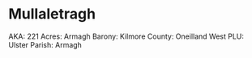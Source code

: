 # Mullaletragh

AKA: 221
Acres: Armagh
Barony: Kilmore
County: Oneilland West
PLU: Ulster
Parish: Armagh